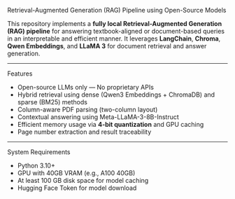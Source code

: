 Retrieval-Augmented Generation (RAG) Pipeline using Open-Source Models

This repository implements a **fully local Retrieval-Augmented Generation (RAG) pipeline** for answering textbook-aligned or document-based queries in an interpretable and efficient manner. It leverages **LangChain**, **Chroma**, **Qwen Embeddings**, and **LLaMA 3** for document retrieval and answer generation.

---

 Features

- Open-source LLMs only — No proprietary APIs
- Hybrid retrieval using dense (Qwen3 Embeddings + ChromaDB) and sparse (BM25) methods
- Column-aware PDF parsing (two-column layout)
- Contextual answering using Meta-LLaMA-3-8B-Instruct
- Efficient memory usage via **4-bit quantization** and GPU caching
- Page number extraction and result traceability
  
---

 System Requirements

- Python 3.10+
- GPU with 40GB VRAM (e.g., A100 40GB)
- At least 100 GB disk space for model caching
- Hugging Face Token for model download
